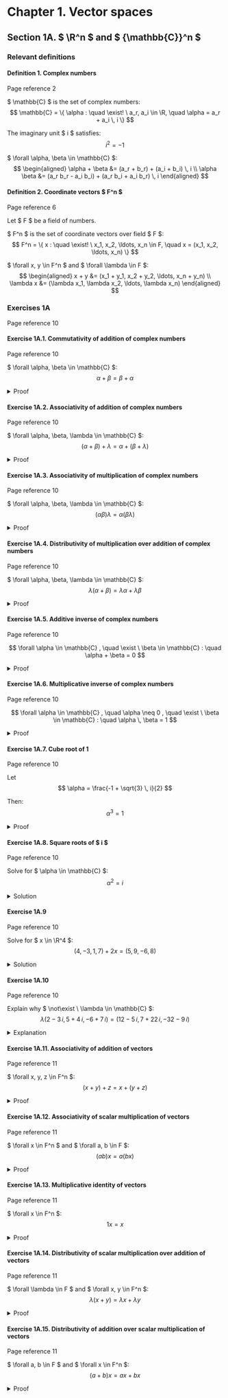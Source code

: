 # Chapter 1. Vector spaces

## Section 1A. $ \R^n $ and $ {\mathbb{C}}^n $

### Relevant definitions

#### Definition 1. Complex numbers

Page reference 2

$ \mathbb{C} $ is the set of complex numbers:
$$ \mathbb{C} = \{ \alpha : \quad \exist! \ a_r, a_i \in \R, \quad \alpha = a_r + a_i \, i \} $$

The imaginary unit $ i $ satisfies:
$$ i^2 = -1 $$

$ \forall \alpha, \beta \in \mathbb{C} $:
$$
\begin{aligned}
\alpha + \beta &= (a_r + b_r) + (a_i + b_i) \, i \\
\alpha \beta &= (a_r b_r - a_i b_i) + (a_r b_i + a_i b_r) \, i
\end{aligned}
$$

#### Definition 2. Coordinate vectors $ F^n $

Page reference 6

Let $ F $ be a field of numbers.

$ F^n $ is the set of coordinate vectors over field $ F $:
$$ F^n = \{ x : \quad \exist! \ x_1, x_2, \ldots, x_n \in F, \quad x = (x_1, x_2, \ldots, x_n) \} $$

$ \forall x, y \in F^n $ and $ \forall \lambda \in F $:
$$
\begin{aligned}
x + y &= (x_1 + y_1, x_2 + y_2, \ldots, x_n + y_n) \\
\lambda x &= (\lambda x_1, \lambda x_2, \ldots, \lambda x_n)
\end{aligned}
$$

### Exercises 1A

Page reference 10

#### Exercise 1A.1. Commutativity of addition of complex numbers

Page reference 10

$ \forall \alpha, \beta \in \mathbb{C} $:
$$ \alpha + \beta = \beta + \alpha $$

<details>
<summary>Proof</summary>

Let $ \alpha = a_r + a_i \, i $ and $ \beta = b_r + b_i \, i $.

$$
\begin{aligned}

\alpha + \beta &= (a_r + a_i \, i) + (b_r + b_i \, i) \\

&= (a_r + b_r) + (a_i + b_i) \, i \\

&= (b_r + a_r) + (b_i + a_i) \, i \\

&= (b_r + b_i \, i) + (a_r + a_i \, i) \\

&= \beta + \alpha

\end{aligned}
$$

</details>

#### Exercise 1A.2. Associativity of addition of complex numbers

Page reference 10

$ \forall \alpha, \beta, \lambda \in \mathbb{C} $:
$$ (\alpha + \beta) + \lambda = \alpha + (\beta + \lambda) $$

<details>
<summary>Proof</summary>

Let $ \alpha = a_r + a_i \, i $, $ \beta = b_r + b_i \, i $, and $ \lambda = l_r + l_i \, i $.

$$
\begin{aligned}

(\alpha + \beta) + \lambda &= ((a_r + a_i \, i) + (b_r + b_i \, i)) + (l_r + l_i \, i) \\

&= ((a_r + b_r) + (a_i + b_i) \, i) + (l_r + l_i \, i) \\

&= ((a_r + b_r) + l_r) + ((a_i + b_i) + l_i) \, i \\

&= (a_r + (b_r + l_r)) + (a_i + (b_i + l_i)) \, i \\

&= (a_r + a_i \, i) + ((b_r + b_i \, i) + (l_r + l_i \, i)) \\

&= \alpha + (\beta + \lambda)

\end{aligned}
$$

</details>

#### Exercise 1A.3. Associativity of multiplication of complex numbers

Page reference 10

$ \forall \alpha, \beta, \lambda \in \mathbb{C} $:
$$ (\alpha \beta) \lambda = \alpha (\beta \lambda) $$

<details>
<summary>Proof</summary>

Let $ \alpha = a_r + a_i \, i $, $ \beta = b_r + b_i \, i $, and $ \lambda = l_r + l_i \, i $.

$$
\begin{aligned}

(\alpha \beta) \lambda &= ((a_r + a_i \, i)(b_r + b_i \, i))(l_r + l_i \, i) \\

&= ((a_r b_r - a_i b_i) + (a_r b_i + a_i b_r) \, i)(l_r + l_i \, i) \\

&= ((a_r b_r - a_i b_i) l_r - (a_r b_i + a_i b_r) l_i) + ((a_r b_r - a_i b_i) l_i + (a_r b_i + a_i b_r) l_r) \, i \\

&= (a_r b_r l_r - a_i b_i l_r - a_r b_i l_i - a_i b_r l_i) + (a_r b_r l_i - a_i b_i l_i + a_r b_i l_r + a_i b_r l_r) \, i \\

&= (a_r(b_r l_r - b_i l_i) - a_i(b_r l_i + b_i l_r)) + (a_r(b_r l_i + b_i l_r) + a_i(b_r l_r - b_i l_i)) \, i \\

&= (a_r + a_i \, i)((b_r l_r - b_i l_i) + (b_r l_i + b_i l_r) \, i) \\

&= (a_r + a_i \, i)((b_r + b_i \, i)(l_r + l_i \, i)) \\

&= \alpha (\beta \lambda)

\end{aligned}
$$

</details>

#### Exercise 1A.4. Distributivity of multiplication over addition of complex numbers

Page reference 10

$ \forall \alpha, \beta, \lambda \in \mathbb{C} $:
$$ \lambda (\alpha + \beta) = \lambda \alpha + \lambda \beta $$

<details>
<summary>Proof</summary>

Let $ \alpha = a_r + a_i \, i $, $ \beta = b_r + b_i \, i $, and $ \lambda = l_r + l_i \, i $.

$$
\begin{aligned}

\lambda  (\alpha + \beta) &= (l_r + l_i \, i)((a_r + b_r) + (a_i + b_i) \, i) \\

&= (l_r(a_r + b_r) - l_i(a_i + b_i)) + (l_r(a_i + b_i) + l_i(a_r + b_r)) \, i \\

&= (l_r a_r - l_i a_i + l_r b_r - l_i b_i) + (l_r a_i + l_i a_r + l_r b_i + l_i b_r) \, i \\

&= (l_r a_r - l_i a_i) + (l_r b_r - l_i b_i) + (l_r a_i + l_i a_r) \, i + (l_r b_i + l_i b_r) \, i \\

&= ((l_r a_r - l_i a_i) + (l_r a_i + l_i a_r) \, i) + ((l_r b_r - l_i b_i) + (l_r b_i + l_i b_r) \, i) \\

&= \lambda \alpha + \lambda \beta

\end{aligned}
$$

</details>

#### Exercise 1A.5. Additive inverse of complex numbers

Page reference 10

$$ \forall \alpha \in \mathbb{C} , \quad \exist \ \beta \in \mathbb{C} : \quad \alpha + \beta = 0 $$

<details>
<summary>Proof</summary>

$$ \alpha + \beta = (a_r + b_r) + (a_i + b_i) \, i = 0 $$

One complex number equation leads to two real number equations

$$ a_r + b_r = 0 \\  a_i + b_i = 0 $$

Resolving

$$ b_r = -a_r, \quad b_i = -a_i $$

$$ \beta = (-a_r) + (-a_i) \, i $$

</details>

#### Exercise 1A.6. Multiplicative inverse of complex numbers

Page reference 10

$$ \forall \alpha \in \mathbb{C} , \quad \alpha \neq 0 , \quad \exist \ \beta \in \mathbb{C} : \quad \alpha \, \beta = 1 $$

<details>
<summary>Proof</summary>

$$ \alpha \beta = a_r b_r - a_i b_i + (a_r b_i + a_i b_r) \, i = 1 + 0 \, i $$

One complex number equation leads to two real number equations

$$
a_r b_r - a_i b_i = 1 \\
a_r b_i + a_i b_r = 0
$$

Adding this equations together after multiplication of the first one by $ a_r $ and the second one by $ a_i $

$$ a_r^2 b_r - a_r a_i b_i + a_i a_r b_i + a_i^2 b_r = a_r $$

Resolving $ b_r $ and $ b_i $

$$
b_r = \frac{a_r}{a_r^2 + a_i^2} \\
b_i = -\frac{a_i}{a_r^2 + a_i^2}
$$

Verifying

$$
\begin{aligned}

\alpha \beta &= ( a_r + a_i \, i ) \left( \frac{a_r}{a_r^2 + a_i^2} - \frac{a_i}{a_r^2 + a_i^2} \, i \right) \\

&= \left( a_r \cdot \frac{a_r}{a_r^2 + a_i^2} - a_r \cdot \frac{a_i}{a_r^2 + a_i^2} \, i + a_i \cdot \frac{a_r}{a_r^2 + a_i^2} \, i + a_i \cdot \frac{a_i}{a_r^2 + a_i^2} \, i^2 \right) \\

&= \left( \frac{a_r^2}{a_r^2 + a_i^2} - \frac{a_r a_i}{a_r^2 + a_i^2} \, i + \frac{a_r a_i}{a_r^2 + a_i^2} \, i - \frac{a_i^2}{a_r^2 + a_i^2} \right) \\

&= \left( \frac{a_r^2 - a_i^2}{a_r^2 + a_i^2} + \frac{a_r a_i - a_r a_i}{a_r^2 + a_i^2} \, i \right) \\

&= \left( \frac{a_r^2 - a_i^2}{a_r^2 + a_i^2} \right) \\

&= 1

\end{aligned}
$$

</details>

#### Exercise 1A.7. Cube root of 1

Page reference 10

Let
$$ \alpha = \frac{-1 + \sqrt{3} \, i}{2} $$

Then:
$$ \alpha^3 = 1 $$

<details>
<summary>Proof</summary>

$$
\begin{aligned}

\alpha^2 &= \left( \frac{-1 + \sqrt{3} \, i}{2} \right) \left( \frac{-1 + \sqrt{3} \, i}{2} \right) \\

&= \frac{1 - 2 \sqrt{3} \, i + 3 i^2}{4} \\

&= \frac{-1 - \sqrt{3} \, i}{2}

\end{aligned}
$$

$$
\begin{aligned}
\alpha^3 &= \left( \frac{-1 - \sqrt{3} \, i}{2} \right) \left( \frac{-1 + \sqrt{3} \, i}{2} \right) \\

&= \frac{(-1 - \sqrt{3} \, i)(-1 + \sqrt{3} \, i)}{4} \\

&= \frac{1 - (\sqrt{3} \, i)^2}{4} \\

&= \frac{1 - 3 i^2}{4} \\

&= 1

\end{aligned}
$$

</details>

#### Exercise 1A.8. Square roots of $ i $

Page reference 10

Solve for $ \alpha \in \mathbb{C} $:
$$ \alpha^2 = i $$

<details>
<summary>Solution</summary>

$$
\begin{aligned}

(a_r + a_i \, i)^2 = i \\

a_r^2 - a_i^2 + 2 a_r a_i \, i = i \\

\end{aligned}
$$

One complex number equation leads to two real number equations

$$
a_r^2 - a_i^2 = 0 \\
2 a_r a_i \, i = i
$$

From the first equation follows

$$
|a_r| = |a_i|
$$

Second one leads to

$$
a_r a_i > 0 \\
2 |a_r| |a_i| = 1
$$

Thus

$$ |a_r| = |a_i| = \frac{1}{\sqrt2} \\ $$

And finally

$$ a_r = a_i = \frac{1}{\sqrt2} \quad \text{or} \quad a_r = a_i = - \frac{1}{\sqrt2} $$

The square roots of $ i $ are

$$ \frac{1}{\sqrt2} + \frac{1}{\sqrt2} \, i \quad \ \text{or} \quad -\frac{1}{\sqrt2} - \frac{1}{\sqrt2} \, i $$

Verifying

$$
\begin{aligned}

\left( \frac{1}{\sqrt2} + \frac{1}{\sqrt2} \, i \right)^2 &= \left( \frac{1}{\sqrt2} \right)^2 + 2 \left( \frac{1}{\sqrt2} \right) \left( \frac{1}{\sqrt2} \, i \right) + \left( \frac{1}{\sqrt2} \, i \right)^2 \\

&= \frac{1}{2} + \frac{2}{2} \, i - \frac{1}{2} \\

&= i

\end{aligned}
$$


$$
\begin{aligned}

\left( -\frac{1}{\sqrt2} - \frac{1}{\sqrt2} \, i \right)^2 &= \left( -\frac{1}{\sqrt2} \right)^2 + 2 \left( -\frac{1}{\sqrt2} \right) \left( -\frac{1}{\sqrt2} \, i \right) + \left( -\frac{1}{\sqrt2} \, i \right)^2 \\

&= \frac{1}{2} + \frac{2}{2} \, i - \frac{1}{2} \\

&= i

\end{aligned}
$$

</details>

#### Exercise 1A.9

Page reference 10

Solve for $ x \in \R^4 $:
$$ (4, -3, 1, 7) + 2x = (5, 9, -6, 8) $$

<details>
<summary>Solution</summary>

$$
\begin{aligned}

(4, -3, 1, 7) + 2x &= (5, 9, -6, 8) \\

2x &= (1, 12, -7, 1) \\

x &= \left( \frac{1}{2}, 6, -\frac{7}{2}, \frac{1}{2} \right)

\end{aligned}
$$

</details>

#### Exercise 1A.10

Page reference 10

Explain why $ \not\exist \ \lambda \in \mathbb{C} $:
$$ \lambda (2 - 3 \, i, 5 + 4 \, i, -6 + 7 \, i) = (12 - 5 \, i, 7 + 22 \, i, -32 - 9 \, i) $$

<details>
<summary>Explanation</summary>

One complex vector equation leads to three complex number equations

$$
\begin{aligned}

\lambda (2 - 3 \, i) &= 12 - 5 \, i \\

\lambda (5 + 4 \, i) &= 7 + 22 \, i \\

\lambda (-6 + 7 \, i) &= -32 - 9 \, i \\

\end{aligned}
$$

Adding first and second equations together:

$$
\begin{aligned}

4 \lambda (2 - 3 \, i) + 3 \lambda (5 + 4 \, i) &= 4 (12 - 5 \, i) + 3 (7 + 22 \, i) \\

\lambda (8 - 12 \, i + 15 + 12 \, i) &= 48 - 20 \, i + 21 + 66 \, i \\

\lambda (23) &= 69 + 46 \, i \\

\lambda &= \frac{69 + 46 \, i}{23} \\

\lambda &= 3 + 2 \, i \\

\end{aligned}
$$

Substituting $\lambda = 3 + 2 \, i$ in the left part of the third equation:

$$
\begin{aligned}

(3 + 2 \, i)(-6 + 7 \, i) &= -18 + 21 \, i - 12 \, i - 14 \\

&= -32 + 9 \, i \\

&\ne -32 - 9 \, i

\end{aligned}
$$

</details>

#### Exercise 1A.11. Associativity of addition of vectors

Page reference 11

$ \forall x, y, z \in F^n $:
$$ (x + y) + z = x + (y + z) $$

<details>
<summary>Proof</summary>

$$
\begin{aligned}

(x + y) + z &= ((x_1 + y_1, x_2 + y_2, \ldots, x_n + y_n) + (z_1, z_2, \ldots, z_n)) \\

&= ((x_1 + y_1) + z_1, (x_2 + y_2) + z_2, \ldots, (x_n + y_n) + z_n) \\

&= (x_1 + (y_1 + z_1), x_2 + (y_2 + z_2), \ldots, x_n + (y_n + z_n)) \\

&= (x_1, x_2, \ldots, x_n) + (y_1 + z_1, y_2 + z_2, \ldots, y_n + z_n) \\

&= x + (y + z)

\end{aligned}
$$

</details>

#### Exercise 1A.12. Associativity of scalar multiplication of vectors

Page reference 11

$ \forall x \in F^n $ and $ \forall a, b \in F $:
$$ (a b) x = a (b x) $$

<details>
<summary>Proof</summary>

Let $ x = (x_1, \ldots, x_n) $.

$$
\begin{aligned}

(a b) x &= ((a b) x_1, (a b) x_2, \ldots, (a b) x_n) \\

&= (a (b x_1), a (b x_2), \ldots, a (b x_n)) \\

&= a (b x_1, b x_2, \ldots, b x_n) \\

&= a (b x)

\end{aligned}
$$

</details>

#### Exercise 1A.13. Multiplicative identity of vectors

Page reference 11

$ \forall x \in F^n $:
$$ 1 x = x $$

<details>
<summary>Proof</summary>

Let $ x = (x_1, \ldots, x_n) $.

$$
\begin{aligned}

1 x &= (1 x_1, 1 x_2, \ldots, 1 x_n) \\

&= (x_1, x_2, \ldots, x_n) \\

&= x

\end{aligned}
$$

</details>

#### Exercise 1A.14. Distributivity of scalar multiplication over addition of vectors

Page reference 11

$ \forall \lambda \in F $ and $ \forall x, y \in F^n $:
$$ \lambda (x + y) = \lambda x + \lambda y $$

<details>
<summary>Proof</summary>

$$
\begin{aligned}

\lambda (x + y) &= \lambda (x_1 + y_1, x_2 + y_2, \ldots, x_n + y_n) \\

&= (\lambda (x_1 + y_1), \lambda (x_2 + y_2), \lambda (x_n + y_n)) \\

&= (\lambda x_1 + \lambda y_1, \lambda x_2 + \lambda y_2, \ldots, \lambda x_n + \lambda y_n) \\

&= (\lambda x_1, \lambda x_2, \ldots, \lambda x_n) + (\lambda y_1, \lambda y_2, \ldots, \lambda y_n) \\

&= \lambda x + \lambda y

\end{aligned}
$$

</details>

#### Exercise 1A.15. Distributivity of addition over scalar multiplication of vectors

Page reference 11

$ \forall a, b \in F $ and $ \forall x \in F^n $:
$$ (a + b) x = ax + bx $$

<details>
<summary>Proof</summary>

Let $ x = (x_1, \ldots, x_n) $.

$$
\begin{aligned}

(a + b) x &= ((a + b) x_1, (a + b) x_2, \ldots, (a + b) x_n) \\

&= (a x_1 + b x_1, a x_2 + b x_2, \ldots, a x_n + b x_n) \\

&= (a x_1, a x_2, \ldots, a x_n) + (b x_1, b x_2, \ldots, b x_n) \\

&= a (x_1, x_2, \ldots, x_n) + b (x_1, x_2, \ldots, x_n) \\

&= a x + b x

\end{aligned}
$$

</details>
